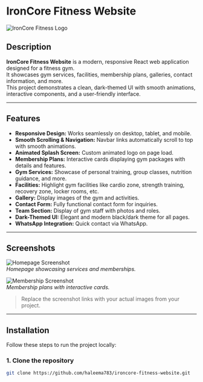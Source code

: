 # IronCore Fitness Website

![IronCore Fitness Logo](https://i.pinimg.com/736x/57/b9/a8/57b9a898242ea18f58e7286fe488a93e.jpg)

## Description

**IronCore Fitness Website** is a modern, responsive React web application designed for a fitness gym.  
It showcases gym services, facilities, membership plans, galleries, contact information, and more.  
This project demonstrates a clean, dark-themed UI with smooth animations, interactive components, and a user-friendly interface.

---

## Features

- **Responsive Design:** Works seamlessly on desktop, tablet, and mobile.  
- **Smooth Scrolling & Navigation:** Navbar links automatically scroll to top with smooth animations.  
- **Animated Splash Screen:** Custom animated logo on page load.  
- **Membership Plans:** Interactive cards displaying gym packages with details and features.  
- **Gym Services:** Showcase of personal training, group classes, nutrition guidance, and more.  
- **Facilities:** Highlight gym facilities like cardio zone, strength training, recovery zone, locker rooms, etc.  
- **Gallery:** Display images of the gym and activities.  
- **Contact Form:** Fully functional contact form for inquiries.  
- **Team Section:** Display of gym staff with photos and roles.  
- **Dark-Themed UI:** Elegant and modern black/dark theme for all pages.  
- **WhatsApp Integration:** Quick contact via WhatsApp.  

---

## Screenshots

![Homepage Screenshot](https://i.imgur.com/your-screenshot-link.png)  
*Homepage showcasing services and memberships.*

![Membership Screenshot](https://i.imgur.com/your-screenshot-link.png)  
*Membership plans with interactive cards.*

> Replace the screenshot links with your actual images from your project.

---

## Installation

Follow these steps to run the project locally:

### 1. Clone the repository

```bash
git clone https://github.com/haleema783/ironcore-fitness-website.git
